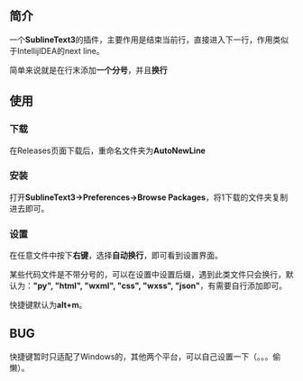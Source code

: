 ## 简介
一个**SublineText3**的插件，主要作用是结束当前行，直接进入下一行，作用类似于IntellijIDEA的next line。

简单来说就是在行末添加**一个分号**，并且**换行**

## 使用
### 下载

在Releases页面下载后，重命名文件夹为**AutoNewLine**

### 安装

打开**SublineText3->Preferences->Browse Packages**，将1下载的文件夹复制进去即可。

### 设置

在任意文件中按下**右键**，选择**自动换行**，即可看到设置界面。

某些代码文件是不带分号的，可以在设置中设置后缀，遇到此类文件只会换行，默认为：**"py", "html", "wxml", "css", "wxss", "json"**，有需要自行添加即可。

快捷键默认为**alt+m**。

## BUG

快捷键暂时只适配了Windows的，其他两个平台，可以自己设置一下（。。。偷懒）。
